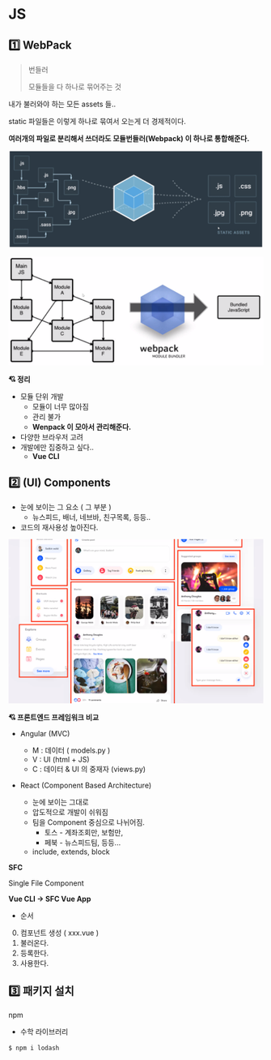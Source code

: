 # JS



## :one: WebPack

> 번들러
>
> 모듈들을 다 하나로 묶어주는 것

내가 불러와야 하는 모든 assets 들..

static 파일들은 이렇게 하나로 묶여서 오는게 더 경제적이다.

**여러개의 파일로 분리해서 쓰더라도 모듈번들러(Webpack) 이 하나로 통합해준다.**



![image-20200527123338884](images/image-20200527123338884.png)



![image-20200527123349363](images/image-20200527123349363.png)



**:cupid: 정리**

- 모듈 단위 개발
  - 모듈이 너무 많아짐
  - 관리 불가
  - **Wenpack 이 모아서 관리해준다.**
- 다양한 브라우저 고려
- 개발에만 집중하고 싶다..
  - **Vue CLI**







## **:two: (UI) Components**

- 눈에 보이는 그 요소 ( 그 부분 )
  - 뉴스피드, 배너, 네브바, 친구목록, 등등..
- 코드의 재사용성 높아진다.

![image-20200527125326558](images/image-20200527125326558.png)







**:cupid: 프론트엔드 프레임워크 비교**

- Angular (MVC)

  - M : 데이터 ( models.py )
  - V : UI (html + JS)
  - C : 데이터 & UI 의 중재자 (views.py)

  

- React (Component Based Architecture)

  - 눈에 보이는 그대로
  - 압도적으로 개발이 쉬워짐
  - 팀을 Component 중심으로 나뉘어짐.
    - 토스 - 계좌조회만, 보험만, 
    - 페북 - 뉴스피드팀, 등등...
  - include, extends, block





**SFC**

Single File Component





**Vue CLI -> SFC Vue App**

- 순서

0. 컴포넌트 생성 ( xxx.vue )
1. 불러온다.
2. 등록한다.
3. 사용한다.





## :three: 패키지 설치

npm





- 수학 라이브러리

```shell
$ npm i lodash
```

